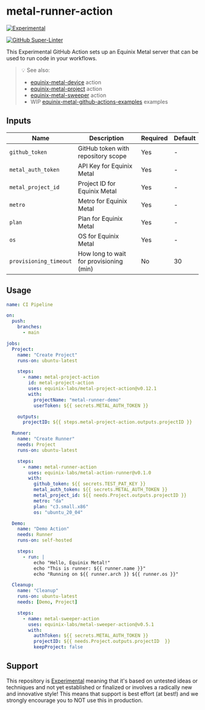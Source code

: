 # metal-runner-action

[![Experimental](https://img.shields.io/badge/Stability-Experimental-red.svg)](experimental-statement.md#experimental-statement)

[![GitHub Super-Linter](https://github.com/equinix-labs/metal-action-runner/actions/workflows/superlinter.yml/badge.svg)](https://github.com/marketplace/actions/super-linter)

This Experimental GitHub Action sets up an Equinix Metal server that can be used to run code in your workflows.

> :bulb: See also:
>
> - [equinix-metal-device](https://github.com/equinix-labs/metal-device-action) action
> - [equinix-metal-project](https://github.com/equinix-labs/metal-project-action) action
> - [equinix-metal-sweeper](https://github.com/equinix-labs/metal-sweeper-action) action
> - WIP [equinix-metal-github-actions-examples](https://github.com/equinix-labs/metal-actions-example) examples

## Inputs

| Name                   | Description                             | Required | Default |
| ---------------------- | --------------------------------------- | -------- | ------- |
| `github_token`         | GitHub token with repository scope      | Yes      | -       |
| `metal_auth_token`     | API Key for Equinix Metal               | Yes      | -       |
| `metal_project_id`     | Project ID for Equinix Metal            | Yes      | -       |
| `metro`                | Metro for Equinix Metal                 | Yes      | -       |
| `plan`                 | Plan for Equinix Metal                  | Yes      | -       |
| `os`                   | OS for Equinix Metal                    | Yes      | -       |
| `provisioning_timeout` | How long to wait for provisioning (min) | No       | 30      |

## Usage

```yaml
name: CI Pipeline

on:
  push:
    branches:
      - main

jobs:
  Project:
    name: "Create Project"
    runs-on: ubuntu-latest

    steps:
      - name: metal-project-action
        id: metal-project-action
        uses: equinix-labs/metal-project-action@v0.12.1
        with:
          projectName: "metal-runner-demo"
          userToken: ${{ secrets.METAL_AUTH_TOKEN }}

    outputs:
      projectID: ${{ steps.metal-project-action.outputs.projectID }}

  Runner:
    name: "Create Runner"
    needs: Project
    runs-on: ubuntu-latest

    steps:
      - name: metal-runner-action
        uses: equinix-labs/metal-action-runner@v0.1.0
        with:
          github_token: ${{ secrets.TEST_PAT_KEY }}
          metal_auth_token: ${{ secrets.METAL_AUTH_TOKEN }}
          metal_project_id: ${{ needs.Project.outputs.projectID }}
          metro: "da"
          plan: "c3.small.x86"
          os: "ubuntu_20_04"

  Demo:
    name: "Demo Action"
    needs: Runner
    runs-on: self-hosted

    steps:
      - run: |
          echo "Hello, Equinix Metal!"
          echo "This is runner: ${{ runner.name }}"
          echo "Running on ${{ runner.arch }} ${{ runner.os }}"

  Cleanup:
    name: "Cleanup"
    runs-on: ubuntu-latest
    needs: [Demo, Project]

    steps:
      - name: metal-sweeper-action
        uses: equinix-labs/metal-sweeper-action@v0.5.1
        with:
          authToken: ${{ secrets.METAL_AUTH_TOKEN }}
          projectID: ${{ needs.Project.outputs.projectID  }}
          keepProject: false
```

## Support

This repository is [Experimental](experimental-statement.md) meaning that it's based on untested ideas or techniques and not yet established or finalized or involves a radically new and innovative style! This means that support is best effort (at best!) and we strongly encourage you to NOT use this in production.
